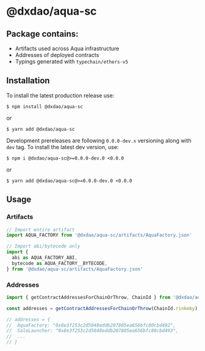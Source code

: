 # @dxdao/aqua-sc
## Package contains:
- Artifacts used across Aqua infrastructure
- Addresses of deployed contracts
- Typings generated with `typechain/ethers-v5`

## Installation

To install the latest production release use:

```shell 
$ npm install @dxdao/aqua-sc
```
or
```shell 
$ yarn add @dxdao/aqua-sc
```

Development prereleases are following `0.0.0-dev.x` versioning along with `dev` tag. To install the latest dev version, use:
```shell 
$ npm i @dxdao/aqua-sc@>=0.0.0-dev.0 <0.0.0
```
or
```shell
$ yarn add @dxdao/aqua-sc@>=0.0.0-dev.0 <0.0.0
```

## Usage
### Artifacts
```ts
// Import entire artifact
import AQUA_FACTORY from '@dxdao/aqua-sc/artifacts/AquaFactory.json'

// Import abi/bytecode only
import {
  abi as AQUA_FACTORY_ABI,
  bytecode as AQUA_FACTORY__BYTECODE,
} from '@dxdao/aqua-sc/artifacts/AquaFactory.json'
```

### Addresses

```ts
import { getContractAddressesForChainOrThrow, ChainId } from '@dxdao/aqua-sc'

const addresses = getContractAddressesForChainOrThrow(ChainId.rinkeby)

// addresses = {
// 	AquaFactory: "0x8e3f253c2d5048eddb207805ea656bfc80cbd492",
// 	SaleLauncher: "0x8e3f253c2d5048eddb207805ea656bfc80cbd493",
// 	...
// }
```
